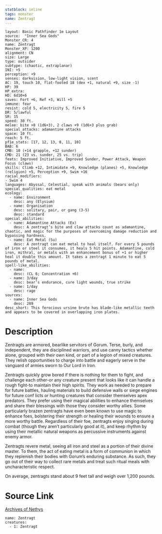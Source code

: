 ```yaml
---
statblock: inline
tags: monster
name: Zentragt
---
```

```statblock
layout: Basic Pathfinder 1e Layout
source:  "Inner Sea Gods"
Monster_CR: 4
name: Zentragt
Monster_XP: 1200
alignment: CN
size: Large
type: outsider
subtype: (chaotic, extraplanar)
INI: +5
perception: +9
senses: darkvision, low-light vision, scent
AC: 19, touch 10, flat-footed 18 (dex +1, natural +9, size -1)
HP: 39
HP_extra: 
HD: 6d10+6
saves: Fort +6, Ref +3, Will +5
immune: fear
resist: cold 5, electricity 5, fire 5
DR: 5/lawful
SR: 15
speed: 30 ft.
melee: bite +8 (1d6+3), 2 claws +9 (1d6+3 plus grab)
special_attacks: adamantine attacks
space: 10 ft.
reach: 5 ft.
pf1e_stats: [17, 12, 13, 8, 11, 10]
BAB: 6
CMB: 10 (+14 grapple, +12 sunder)
CMD: 21 (23 vs. sunder, 25 vs. trip)
feats: Improved Initiative, Improved Sunder, Power Attack, Weapon Focus (claws)
skills: Climb +12, Intimidate +9, Knowledge (planes) +5, Knowledge (religion) +5, Perception +9, Swim +16
racial_modifiers:
- Swim 4
languages: Abyssal, Celestial, speak with animals (bears only)
special_qualities: eat metal
ecology:
  - name: Environment
    desc: any (Elysium)
  - name: Organisation
    desc: solitary, pair, or gang (3-5)
    desc: standard
special_abilities:
  - name: Adamantine Attacks (Ex)
    desc: A zentragt’s bite and claw attacks count as adamantine, chaotic, and magic for the purposes of overcoming damage reduction and bypassing hardness.
  - name: Eat Metal (Su)
    desc: A zentragt can eat metal to heal itself. For every 5 pounds of iron or steel it consumes, it heals 5 hit points. Adamantine, cold iron, mithral, or metals with an enhancement bonus of +1 or higher heal it double this amount. It takes a zentragt 1 minute to eat 5 pounds of metal.
spell-like_abilities:
  - name:
    desc: (CL 6; Concentration +6)
  - name: 3/day
    desc: bear’s endurance, cure light wounds, true strike
  - name: 1/day
    desc: rage
sources:
  - name: Inner Sea Gods
    desc: 289
desc_short: This ferocious ursine brute has blade-like metallic teeth and appears to be covered in overlapping iron plates.
```
# Description
Zentragts are armored, bearlike servitors of Gorum. Terse, burly, and independent, they are disciplined warriors, and use canny tactics whether alone, grouped with their own kind, or part of a legion of mixed creatures. They relish opportunities to charge into battle and eagerly serve in the vanguard of armies sworn to Our Lord in Iron.

Zentragts quickly grow bored if there is nothing for them to fight, and challenge each other-or any creature present that looks like it can handle a rough fight-to maintain their high spirits. They work as needed to prepare for future battles, hauling materials to build defensive walls or siege engines for future conf licts or hunting creatures that consider themselves apex predators. They prefer using their magical abilities to enhance themselves and share their blessings with those they consider worthy allies. Some particularly brazen zentragts have even been known to use magic to enhance foes, bolstering their strength or healing their wounds to ensure a more worthy battle. Regardless of their foe, zentragts enjoy singing during combat (though they aren’t particularly good at it), and keep rhythm by using their metallic natural weapons as percussive instruments against enemy armor.

Zentragts revere metal, seeing all iron and steel as a portion of their divine master. To them, the act of eating metal is a form of communion in which they replenish their bodies with Gorum’s enduring substance. As such, they go out of their way to collect rare metals and treat such ritual meals with uncharacteristic respect.

On average, zentragts stand about 9 feet tall and weigh over 1,200 pounds.
# Source Link
[Archives of Nethys](https://aonprd.com/MonsterDisplay.aspx?ItemName=Zentragt)
```encounter-table
name: Zentragt
creatures:
  - 1: Zentragt
```
